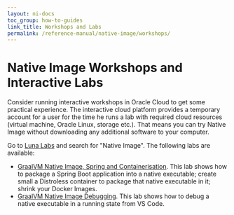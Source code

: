 ```yaml
---
layout: ni-docs
toc_group: how-to-guides
link_title: Workshops and Labs
permalink: /reference-manual/native-image/workshops/
---
```


# Native Image Workshops and Interactive Labs

Consider running interactive workshops in Oracle Cloud to get some practical experience. 
The interactive cloud platform provides a temporary account for a user for the time he runs a lab with required cloud resources (virtual machine, Oracle Linux, storage etc.).
That means you can try Native Image without downloading any additional software to your computer.

Go to [Luna Labs](https://luna.oracle.com/) and search for "Native Image". 
The following labs are available:

- [GraalVM Native Image, Spring and Containerisation](https://luna.oracle.com/lab/fdfd090d-e52c-4481-a8de-dccecdca7d68). This lab shows how to package a Spring Boot application into a native executable; create small a Distroless container to package that native executable in it; shrink your Docker Images.
- [GraalVM Native Image Debugging](https://luna.oracle.com/lab/cbe9d331-5dbc-4300-a5ca-20b88346cbcf). This lab shows how to debug a native executable in a running state from VS Code.